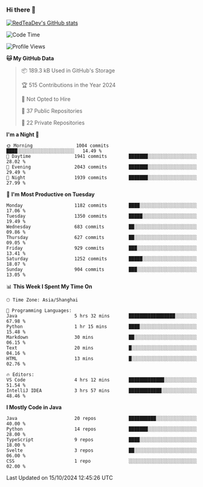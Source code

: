 ### Hi there 👋

<!--
**RedTeaDev/RedTeaDev** is a ✨ _special_ ✨ repository because its `README.md` (this file) appears on your GitHub profile.

Here are some ideas to get you started:

- 🔭 I’m currently working on ...
- 🌱 I’m currently learning ...
- 👯 I’m looking to collaborate on ...
- 🤔 I’m looking for help with ...
- 💬 Ask me about ...
- 📫 How to reach me: ...
- 😄 Pronouns: ...
- ⚡ Fun fact: ...
-->

<!--
[![wakatime](https://wakatime.com/badge/user/6b101ed0-04c0-4490-9283-eb61f2efff96.svg)](https://wakatime.com/@6b101ed0-04c0-4490-9283-eb61f2efff96)
!-->

[![RedTeaDev's GitHub stats](https://github-readme-stats.vercel.app/api?username=RedTeaDev\&include_all_commits=true)](https://github.com/anuraghazra/github-readme-stats)
<!--
[![willianrod's wakatime stats](https://github-readme-stats.vercel.app/api/wakatime?username=RedTeaDev)](https://github.com/anuraghazra/github-readme-stats)
!-->
<!--START_SECTION:waka-->
![Code Time](http://img.shields.io/badge/Code%20Time-2%2C620%20hrs%2034%20mins-blue)

![Profile Views](http://img.shields.io/badge/Profile%20Views-0-blue)

**🐱 My GitHub Data** 

> 📦 189.3 kB Used in GitHub's Storage 
 > 
> 🏆 515 Contributions in the Year 2024
 > 
> 🚫 Not Opted to Hire
 > 
> 📜 37 Public Repositories 
 > 
> 🔑 22 Private Repositories 
 > 
**I'm a Night 🦉** 

```text
🌞 Morning                1004 commits        ████░░░░░░░░░░░░░░░░░░░░░   14.49 % 
🌆 Daytime                1941 commits        ███████░░░░░░░░░░░░░░░░░░   28.02 % 
🌃 Evening                2043 commits        ███████░░░░░░░░░░░░░░░░░░   29.49 % 
🌙 Night                  1939 commits        ███████░░░░░░░░░░░░░░░░░░   27.99 % 
```
📅 **I'm Most Productive on Tuesday** 

```text
Monday                   1182 commits        ████░░░░░░░░░░░░░░░░░░░░░   17.06 % 
Tuesday                  1350 commits        █████░░░░░░░░░░░░░░░░░░░░   19.49 % 
Wednesday                683 commits         ██░░░░░░░░░░░░░░░░░░░░░░░   09.86 % 
Thursday                 627 commits         ██░░░░░░░░░░░░░░░░░░░░░░░   09.05 % 
Friday                   929 commits         ███░░░░░░░░░░░░░░░░░░░░░░   13.41 % 
Saturday                 1252 commits        █████░░░░░░░░░░░░░░░░░░░░   18.07 % 
Sunday                   904 commits         ███░░░░░░░░░░░░░░░░░░░░░░   13.05 % 
```


📊 **This Week I Spent My Time On** 

```text
🕑︎ Time Zone: Asia/Shanghai

💬 Programming Languages: 
Java                     5 hrs 32 mins       █████████████████░░░░░░░░   67.98 % 
Python                   1 hr 15 mins        ████░░░░░░░░░░░░░░░░░░░░░   15.48 % 
Markdown                 30 mins             ██░░░░░░░░░░░░░░░░░░░░░░░   06.15 % 
Text                     20 mins             █░░░░░░░░░░░░░░░░░░░░░░░░   04.16 % 
HTML                     13 mins             █░░░░░░░░░░░░░░░░░░░░░░░░   02.76 % 

🔥 Editors: 
VS Code                  4 hrs 12 mins       █████████████░░░░░░░░░░░░   51.54 % 
IntelliJ IDEA            3 hrs 57 mins       ████████████░░░░░░░░░░░░░   48.46 % 
```

**I Mostly Code in Java** 

```text
Java                     20 repos            ██████████░░░░░░░░░░░░░░░   40.00 % 
Python                   14 repos            ███████░░░░░░░░░░░░░░░░░░   28.00 % 
TypeScript               9 repos             ████░░░░░░░░░░░░░░░░░░░░░   18.00 % 
Svelte                   3 repos             ██░░░░░░░░░░░░░░░░░░░░░░░   06.00 % 
CSS                      1 repo              ░░░░░░░░░░░░░░░░░░░░░░░░░   02.00 % 
```




 Last Updated on 15/10/2024 12:45:26 UTC
<!--END_SECTION:waka-->


